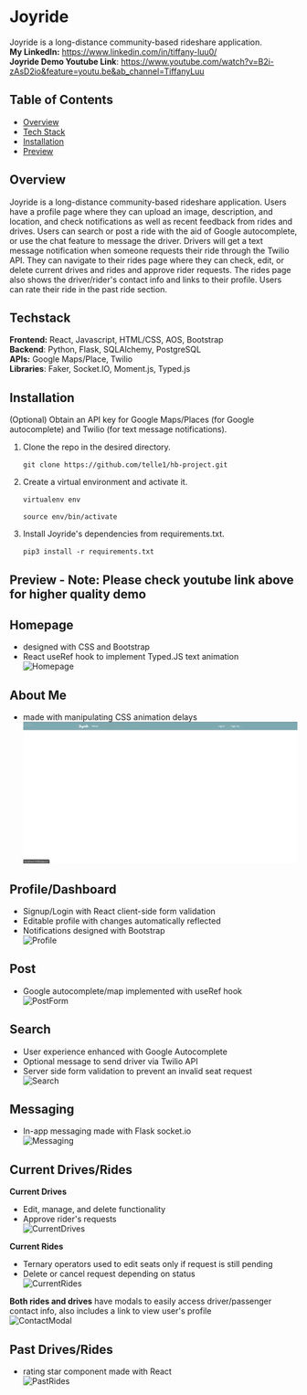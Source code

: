 # Joyride
Joyride is a long-distance community-based rideshare application. <br/>
**My LinkedIn:** https://www.linkedin.com/in/tiffany-luu0/ <br/>
**Joyride Demo Youtube Link**: https://www.youtube.com/watch?v=B2i-zAsD2io&feature=youtu.be&ab_channel=TiffanyLuu

## Table of Contents
* [Overview](#overview)
* [Tech Stack](#techstack)
* [Installation](#installation)
* [Preview](#preview)

## Overview
Joyride is a long-distance community-based rideshare application. 
Users have a profile page where they can upload an image, description, and location, and check notifications as well as recent 
feedback from rides and drives. Users can search or post a ride with the aid of Google autocomplete, or use the chat feature to
message the driver. Drivers will get a text message notification when someone requests their ride through the Twilio API. They 
can navigate to their rides page where they can check, edit, or delete current drives and rides and approve rider requests. The 
rides page also shows the driver/rider's contact info and links to their profile. Users can rate their ride in the past ride section. <br/>

## Techstack
**Frontend:** React, Javascript, HTML/CSS, AOS, Bootstrap <br/>
**Backend**: Python, Flask, SQLAlchemy, PostgreSQL <br/> 
**APIs:** Google Maps/Place, Twilio <br/>
**Libraries**: Faker, Socket.IO, Moment.js, Typed.js <br/>


## Installation
(Optional) Obtain an API key for Google Maps/Places (for Google autocomplete) and Twilio (for text message notifications).

1. Clone the repo in the desired directory.
    ```
    git clone https://github.com/telle1/hb-project.git
    ```
2. Create a virtual environment and activate it.
    ```
    virtualenv env
    ```

    ```
    source env/bin/activate
    ```
3. Install Joyride's dependencies from requirements.txt.

    ```
    pip3 install -r requirements.txt
    ```



## Preview - Note: Please check youtube link above for higher quality demo
## Homepage
* designed with CSS and Bootstrap
* React useRef hook to implement Typed.JS text animation <br/>
![Homepage](static/gifs/Homepage.gif)

## About Me
* made with manipulating CSS animation delays <br/>
![About Me](static/gifs/About_me.gif)

## Profile/Dashboard
* Signup/Login with React client-side form validation
* Editable profile with changes automatically reflected
* Notifications designed with Bootstrap <br/>
![Profile](static/gifs/Profile.gif)

## Post
* Google autocomplete/map implemented with useRef hook <br/>
![PostForm](static/gifs/PostRide.gif)

## Search
* User experience enhanced with Google Autocomplete
* Optional message to send driver via Twilio API
* Server side form validation to prevent an invalid seat request<br/>
![Search](static/gifs/SearchRides.gif)

## Messaging
* In-app messaging made with Flask socket.io<br/>
![Messaging](static/gifs/Messaging.gif)

## Current Drives/Rides
**Current Drives** 
* Edit, manage, and delete functionality
* Approve rider's requests <br/>
![CurrentDrives](static/gifs/CurrentDrives.gif)

**Current Rides**
* Ternary operators used to edit seats only if request is still pending
* Delete or cancel request depending on status <br/>
![CurrentRides](static/gifs/CurrentRides.gif)

**Both rides and drives** have modals to easily access driver/passenger contact info, 
also includes a link to view user's profile <br/>
![ContactModal](static/gifs/ContactModal.gif)

## Past Drives/Rides
* rating star component made with React <br/>
![PastRides](static/gifs/PastRides.gif)